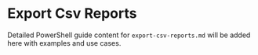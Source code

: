 # Export Csv Reports

Detailed PowerShell guide content for `export-csv-reports.md` will be added here with examples and use cases.